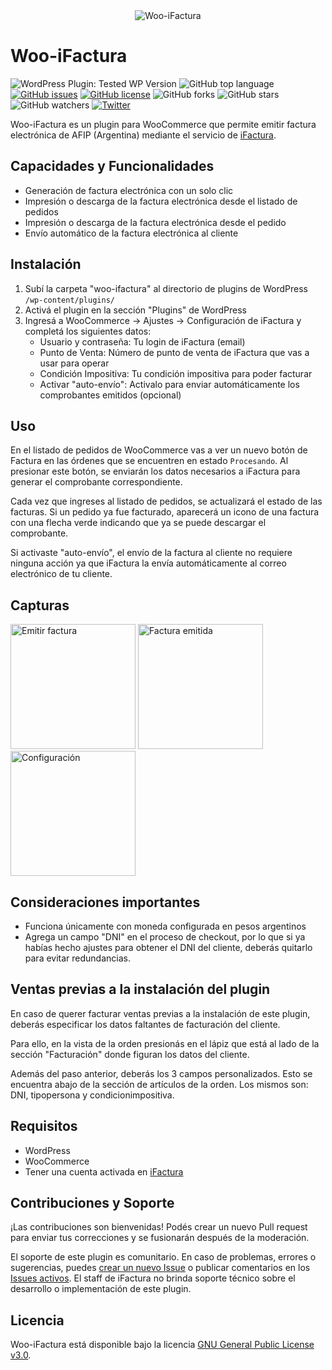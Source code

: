 <div align="center"><img alt="Woo-iFactura" src="../assets/Woo-iFactura-small.png?raw=true"></div>

# Woo-iFactura

![WordPress Plugin: Tested WP Version](https://img.shields.io/wordpress/plugin/tested/woocommerce)
![GitHub top language](https://img.shields.io/github/languages/top/fedealvz/Woo-iFactura)
[![GitHub issues](https://img.shields.io/github/issues/fedealvz/Woo-iFactura)](https://github.com/fedealvz/Woo-iFactura/issues)
[![GitHub license](https://img.shields.io/github/license/fedealvz/Woo-iFactura)](https://github.com/fedealvz/Woo-iFactura/blob/master/LICENSE)
![GitHub forks](https://img.shields.io/github/forks/fedealvz/Woo-iFactura?style=social)
![GitHub stars](https://img.shields.io/github/stars/fedealvz/Woo-iFactura?style=social)
![GitHub watchers](https://img.shields.io/github/watchers/fedealvz/Woo-iFactura?style=social)
[![Twitter](https://img.shields.io/twitter/url?style=social&url=https%3A%2F%2Fgithub.com%2Ffedealvz%2FWoo-iFactura)](https://twitter.com/intent/tweet?text=Factura%2BWooCommerce%20❤️%20@fedealvz&url=https%3A%2F%2Fgithub.com%2Ffedealvz%2FWoo-iFactura)

Woo-iFactura es un plugin para WooCommerce que permite emitir factura electrónica de AFIP (Argentina) mediante el servicio de [iFactura](https://www.ifactura.com.ar/).

## Capacidades y Funcionalidades

* Generación de factura electrónica con un solo clic
* Impresión o descarga de la factura electrónica desde el listado de pedidos
* Impresión o descarga de la factura electrónica desde el pedido
* Envío automático de la factura electrónica al cliente

## Instalación

1. Subí la carpeta "woo-ifactura" al directorio de plugins de WordPress `/wp-content/plugins/`
2. Activá el plugin en la sección "Plugins" de WordPress
3. Ingresá a WooCommerce -> Ajustes -> Configuración de iFactura y completá los siguientes datos:
    * Usuario y contraseña: Tu login de iFactura (email)
    * Punto de Venta: Número de punto de venta de iFactura que vas a usar para operar
    * Condición Impositiva: Tu condición impositiva para poder facturar
    * Activar "auto-envío": Activalo para enviar automáticamente los comprobantes emitidos (opcional)

## Uso

En el listado de pedidos de WooCommerce vas a ver un nuevo botón de Factura en las órdenes que se encuentren en estado `Procesando`. Al presionar este botón, se enviarán los datos necesarios a iFactura para generar el comprobante correspondiente.

Cada vez que ingreses al listado de pedidos, se actualizará el estado de las facturas. Si un pedido ya fue facturado, aparecerá un icono de una factura con una flecha verde indicando que ya se puede descargar el comprobante.

Si activaste "auto-envío", el envío de la factura al cliente no requiere ninguna acción ya que iFactura la envía automáticamente al correo electrónico de tu cliente.

## Capturas

<img alt="Emitir factura" title="Emitir factura" src="../assets/wooifactura-emitir.png?raw=true" width="200"> <img alt="Factura emitida" title="Factura emitida" src="../assets/wooifactura-emitido.png?raw=true" width="200"> <img alt="Configuración" title="Configuración" src="../assets/wooifactura-config.png?raw=true" width="200">

## Consideraciones importantes

* Funciona únicamente con moneda configurada en pesos argentinos
* Agrega un campo "DNI" en el proceso de checkout, por lo que si ya habías hecho ajustes para obtener el DNI del cliente, deberás quitarlo para evitar redundancias.

## Ventas previas a la instalación del plugin

En caso de querer facturar ventas previas a la instalación de este plugin, deberás especificar los datos faltantes de facturación del cliente.

Para ello, en la vista de la orden presionás en el lápiz que está al lado de la sección "Facturación" donde figuran los datos del cliente.

Además del paso anterior, deberás los 3 campos personalizados. Esto se encuentra abajo de la sección de artículos de la orden. Los mismos son: DNI, tipopersona y condicionimpositiva.

## Requisitos

- WordPress
- WooCommerce
- Tener una cuenta activada en [iFactura](https://www.ifactura.com.ar/)

## Contribuciones y Soporte

¡Las contribuciones son bienvenidas! Podés crear un nuevo Pull request para enviar tus correcciones y se fusionarán después de la moderación.

El soporte de este plugin es comunitario. En caso de problemas, errores o sugerencias, puedes [crear un nuevo Issue](https://github.com/fedealvz/Woo-iFactura/issues/new) o publicar comentarios en los [Issues activos](https://github.com/fedealvz/Woo-iFactura/issues). El staff de iFactura no brinda soporte técnico sobre el desarrollo o implementación de este plugin.

## Licencia

Woo-iFactura está disponible bajo la licencia [GNU General Public License v3.0](https://github.com/fedealvz/Woo-iFactura/blob/master/LICENSE).